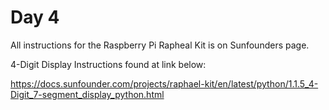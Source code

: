 # Day 4

All instructions for the Raspberry Pi Rapheal Kit is on Sunfounders page.

4-Digit Display Instructions found at link below:

  <https://docs.sunfounder.com/projects/raphael-kit/en/latest/python/1.1.5_4-Digit_7-segment_display_python.html>
